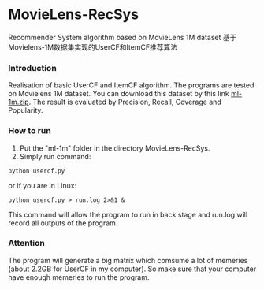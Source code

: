 # MovieLens-RecSys
Recommender System algorithm based on MovieLens 1M dataset
基于Movielens-1M数据集实现的UserCF和ItemCF推荐算法

### Introduction
Realisation of basic UserCF and ItemCF algorithm.
The programs are tested on Movielens 1M dataset. You can download this dataset by this link [ml-1m.zip](http://files.grouplens.org/datasets/movielens/ml-1m.zip).
The result is evaluated by Precision, Recall, Coverage and Popularity.

### How to run
1. Put the "ml-1m" folder in the directory MovieLens-RecSys.
2. Simply run command:
```shell
python usercf.py
```
or if you are in Linux:
```shell
python usercf.py > run.log 2>&1 &
```
This command will allow the program to run in back stage and run.log will record all outputs of the program.

### Attention
The program will generate a big matrix which comsume a lot of memeries (about 2.2GB for UserCF in my computer). So make sure that your computer have enough memeries to run the program.